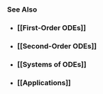 ### See Also

- ### [[First-Order ODEs]]

- ### [[Second-Order ODEs]]

- ### [[Systems of ODEs]]

- ### [[Applications]]